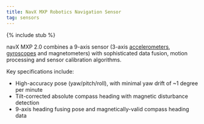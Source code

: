 ```yaml
---
title: NavX MXP Robotics Navigation Sensor
tag: sensors
---
```


{% include stub %}

navX MXP 2.0 combines a 9-axis sensor (3-axis [accelerometers](accelerometer), [gyroscopes](gyroscope) and magnetometers) with sophisticated data fusion, motion processing and sensor calibration algorithms.

Key specifications include:

* High-accuracy pose (yaw/pitch/roll), with minimal yaw drift of ~1 degree per minute
* Tilt-corrected absolute compass heading with magnetic disturbance detection
* 9-axis heading fusing pose and magnetically-valid compass heading data